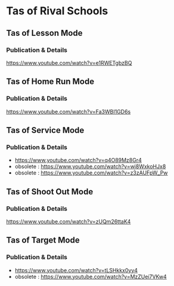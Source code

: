 # Tas of Rival Schools

## Tas of Lesson Mode

### Publication & Details

https://www.youtube.com/watch?v=e1RWETgbzBQ

## Tas of Home Run Mode

### Publication & Details

https://www.youtube.com/watch?v=Fa3WBI1GD6s

## Tas of Service Mode

### Publication & Details

* https://www.youtube.com/watch?v=q4O89Mz8Gr4
* obsolete : https://www.youtube.com/watch?v=wj8WxkoHJx8
* obsolete : https://www.youtube.com/watch?v=z3zAUFpW_Pw

## Tas of Shoot Out Mode

### Publication & Details

https://www.youtube.com/watch?v=zUQm26ttaK4

## Tas of Target Mode

### Publication & Details

* https://www.youtube.com/watch?v=tLSHkkx0yy4
* obsolete : https://www.youtube.com/watch?v=MzZUei7VKw4